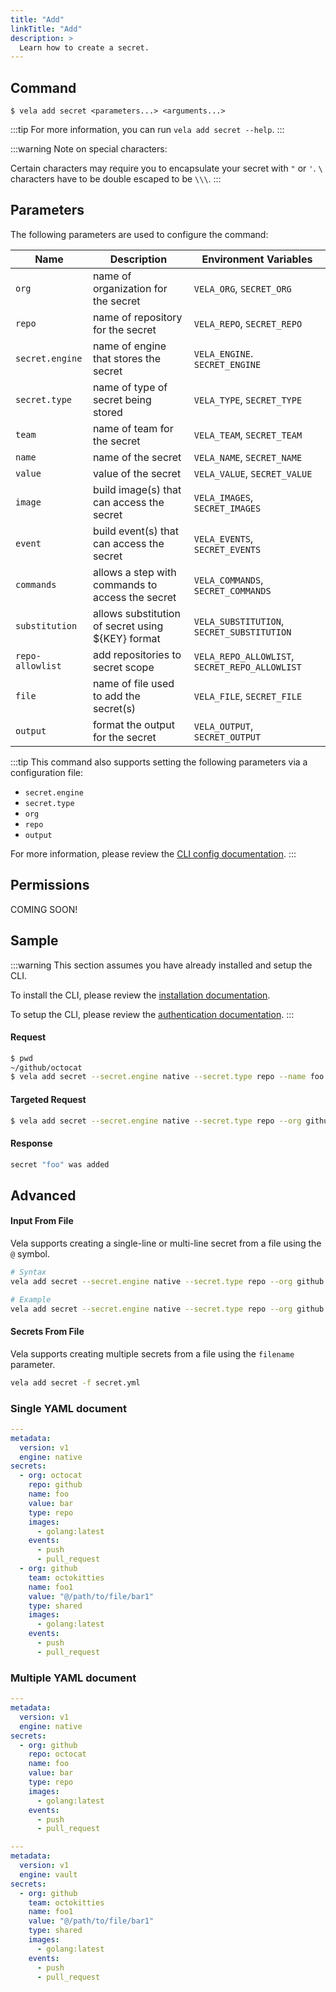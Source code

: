 ```yaml
---
title: "Add"
linkTitle: "Add"
description: >
  Learn how to create a secret.
---
```


## Command

```
$ vela add secret <parameters...> <arguments...>
```

:::tip
For more information, you can run `vela add secret --help`.
:::

:::warning
Note on special characters:

Certain characters may require you to encapsulate your secret with `"` or `'`.
`\` characters have to be double escaped to be `\\\`.
:::

## Parameters

The following parameters are used to configure the command:

| Name             | Description                                         | Environment Variables                      |
| ---------------  | ------------------------------------------------    | ----------------------------------------- |
| `org`            | name of organization for the secret                 | `VELA_ORG`, `SECRET_ORG`                   |
| `repo`           | name of repository for the secret                   | `VELA_REPO`, `SECRET_REPO`                 |
| `secret.engine`  | name of engine that stores the secret               | `VELA_ENGINE`. `SECRET_ENGINE`             |
| `secret.type`    | name of type of secret being stored                 | `VELA_TYPE`, `SECRET_TYPE`                 |
| `team`           | name of team for the secret                         | `VELA_TEAM`, `SECRET_TEAM`                 |
| `name`           | name of the secret                                  | `VELA_NAME`, `SECRET_NAME`                 |
| `value`          | value of the secret                                 | `VELA_VALUE`, `SECRET_VALUE`               |
| `image`          | build image(s) that can access the secret           | `VELA_IMAGES`, `SECRET_IMAGES`             |
| `event`          | build event(s) that can access the secret           | `VELA_EVENTS`, `SECRET_EVENTS`             |
| `commands`       | allows a step with commands to access the secret    | `VELA_COMMANDS`, `SECRET_COMMANDS`         |
| `substitution`   | allows substitution of secret using $\{KEY\} format | `VELA_SUBSTITUTION`, `SECRET_SUBSTITUTION` |
| `repo-allowlist` | add repositories to secret scope                    | `VELA_REPO_ALLOWLIST`, `SECRET_REPO_ALLOWLIST` |
| `file`           | name of file used to add the secret(s)              | `VELA_FILE`, `SECRET_FILE`                 |
| `output`         | format the output for the secret                    | `VELA_OUTPUT`, `SECRET_OUTPUT`             |

:::tip
This command also supports setting the following parameters via a configuration file:

- `secret.engine`
- `secret.type`
- `org`
- `repo`
- `output`

For more information, please review the [CLI config documentation](/docs/reference/cli/config/config.md).
:::

## Permissions

COMING SOON!

## Sample

:::warning
This section assumes you have already installed and setup the CLI.

To install the CLI, please review the [installation documentation](/docs/reference/cli/install.md).

To setup the CLI, please review the [authentication documentation](/docs/reference/cli/authentication.md).
:::

#### Request

```sh
$ pwd
~/github/octocat
$ vela add secret --secret.engine native --secret.type repo --name foo --value bar
```

#### Targeted Request

```sh
$ vela add secret --secret.engine native --secret.type repo --org github --repo octocat --name foo --value bar
```

#### Response

```sh
secret "foo" was added
```

## Advanced

#### Input From File

Vela supports creating a single-line or multi-line secret from a file using the `@` symbol.

```sh
# Syntax
vela add secret --secret.engine native --secret.type repo --org github --repo octocat --name foo --value @/path/to/file

# Example
vela add secret --secret.engine native --secret.type repo --org github --repo octocat --name foo --value @$HOME/tmp/secret.txt
```

#### Secrets From File

Vela supports creating multiple secrets from a file using the `filename` parameter.

```sh
vela add secret -f secret.yml
```

### Single YAML document

```yaml
---
metadata:
  version: v1
  engine: native
secrets:
  - org: octocat
    repo: github
    name: foo
    value: bar
    type: repo
    images:
      - golang:latest
    events:
      - push
      - pull_request
  - org: github
    team: octokitties
    name: foo1
    value: "@/path/to/file/bar1"
    type: shared
    images:
      - golang:latest
    events:
      - push
      - pull_request
```

### Multiple YAML document

```yaml
---
metadata:
  version: v1
  engine: native
secrets:
  - org: github
    repo: octocat
    name: foo
    value: bar
    type: repo
    images:
      - golang:latest
    events:
      - push
      - pull_request

---
metadata:
  version: v1
  engine: vault
secrets:
  - org: github
    team: octokitties
    name: foo1
    value: "@/path/to/file/bar1"
    type: shared
    images:
      - golang:latest
    events:
      - push
      - pull_request
```
